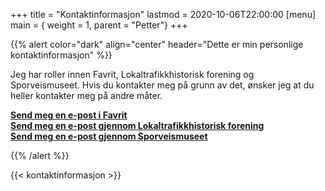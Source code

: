+++
title = "Kontaktinformasjon"
lastmod = 2020-10-06T22:00:00
[menu]
main = { weight = 1, parent = "Petter"}
+++

<!-- markdownlint-disable MD033 -->

{{% alert
 color="dark"
 align="center"
 header="Dette er min personlige kontaktinformasjon"
%}}

Jeg har roller innen Favrit, Lokaltrafikkhistorisk forening og Sporveismuseet. Hvis du kontakter
meg på grunn av det, ønsker jeg at du heller kontakter meg på andre måter.

<b><a href="mailto:petter@favrit.com">Send meg en e-post i Favrit</a></b><br>
<b><a href="mailto:petter@ltf.no">Send meg en e-post gjennom Lokaltrafikkhistorisk forening</a></b><br>
<b><a href="mailto:petter@sporveismuseet.no">Send meg en e-post gjennom Sporveismuseet</a></b>

{{% /alert %}}

{{< kontaktinformasjon >}}
